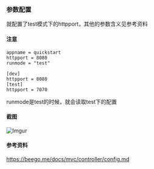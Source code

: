 ### 参数配置
就配置了test模式下的httpport，其他的参数含义见参考资料

#### 注意
```
appname = quickstart
httpport = 8080
runmode = "test"

[dev]
httpport = 8080
[test]
httpport = 7070
```

runmode是test的时候，就会读取test下的配置

#### 截图
![Imgur](http://i.imgur.com/xl5NqtS.png)

#### 参考资料
https://beego.me/docs/mvc/controller/config.md
